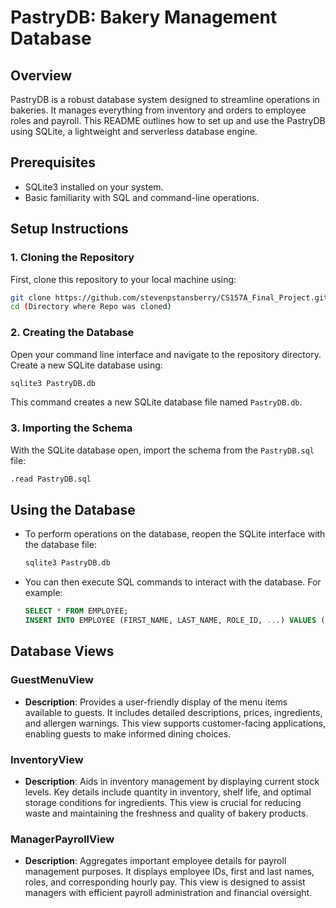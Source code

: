 # PastryDB: Bakery Management Database

## Overview
PastryDB is a robust database system designed to streamline operations in bakeries. It manages everything from inventory and orders to employee roles and payroll. This README outlines how to set up and use the PastryDB using SQLite, a lightweight and serverless database engine.

## Prerequisites
- SQLite3 installed on your system.
- Basic familiarity with SQL and command-line operations.

## Setup Instructions

### 1. Cloning the Repository
First, clone this repository to your local machine using:
```bash
git clone https://github.com/stevenpstansberry/CS157A_Final_Project.git
cd (Directory where Repo was cloned)
```

### 2. Creating the Database
Open your command line interface and navigate to the repository directory. Create a new SQLite database using:
```bash
sqlite3 PastryDB.db
```
This command creates a new SQLite database file named `PastryDB.db`.

### 3. Importing the Schema
With the SQLite database open, import the schema from the `PastryDB.sql` file:
```bash
.read PastryDB.sql
```


## Using the Database

- To perform operations on the database, reopen the SQLite interface with the database file:
  ```bash
  sqlite3 PastryDB.db
  ```
- You can then execute SQL commands to interact with the database. For example:
  ```sql
  SELECT * FROM EMPLOYEE;
  INSERT INTO EMPLOYEE (FIRST_NAME, LAST_NAME, ROLE_ID, ...) VALUES ('Jane', 'Doe', 1, ...);
  ```

## Database Views

### GuestMenuView
- **Description**: Provides a user-friendly display of the menu items available to guests. It includes detailed descriptions, prices, ingredients, and allergen warnings. This view supports customer-facing applications, enabling guests to make informed dining choices.

### InventoryView
- **Description**: Aids in inventory management by displaying current stock levels. Key details include quantity in inventory, shelf life, and optimal storage conditions for ingredients. This view is crucial for reducing waste and maintaining the freshness and quality of bakery products.

### ManagerPayrollView
- **Description**: Aggregates important employee details for payroll management purposes. It displays employee IDs, first and last names, roles, and corresponding hourly pay. This view is designed to assist managers with efficient payroll administration and financial oversight.

